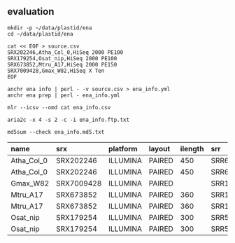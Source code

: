 # 

## evaluation

```shell script
mkdir -p ~/data/plastid/ena
cd ~/data/plastid/ena

cat << EOF > source.csv
SRX202246,Atha_Col_0,HiSeq 2000 PE100
SRX179254,Osat_nip,HiSeq 2000 PE100
SRX673852,Mtru_A17,HiSeq 2000 PE150
SRX7009428,Gmax_W82,HiSeq X Ten
EOF

anchr ena info | perl - -v source.csv > ena_info.yml
anchr ena prep | perl - ena_info.yml

mlr --icsv --omd cat ena_info.csv

aria2c -x 4 -s 2 -c -i ena_info.ftp.txt

md5sum --check ena_info.md5.txt

```

| name       | srx        | platform | layout | ilength | srr         | spot      | base   |
|:-----------|:-----------|:---------|:-------|:--------|:------------|:----------|:-------|
| Atha_Col_0 | SRX202246  | ILLUMINA | PAIRED | 450     | SRR611086   | 49891349  | 9.29G  |
| Atha_Col_0 | SRX202246  | ILLUMINA | PAIRED | 450     | SRR616966   | 24851796  | 4.63G  |
| Gmax_W82   | SRX7009428 | ILLUMINA | PAIRED |         | SRR10296600 | 162110355 | 45.29G |
| Mtru_A17   | SRX673852  | ILLUMINA | PAIRED | 360     | SRR1542422  | 99418334  | 16.67G |
| Mtru_A17   | SRX673852  | ILLUMINA | PAIRED | 360     | SRR1542423  | 29663436  | 8.34G  |
| Osat_nip   | SRX179254  | ILLUMINA | PAIRED | 300     | SRR545059   | 85148124  | 7.93G  |
| Osat_nip   | SRX179254  | ILLUMINA | PAIRED | 300     | SRR545231   | 85251097  | 16.04G |

